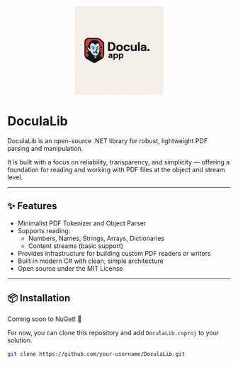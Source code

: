 <p align="center">
  <img src="docula-logo.png" width="200" alt="Docula Logo" />
</p>

# DoculaLib

DoculaLib is an open-source .NET library for robust, lightweight PDF parsing and manipulation.

It is built with a focus on reliability, transparency, and simplicity — offering a foundation for reading and working with PDF files at the object and stream level.

---

## ✨ Features

- Minimalist PDF Tokenizer and Object Parser
- Supports reading:
  - Numbers, Names, Strings, Arrays, Dictionaries
  - Content streams (basic support)
- Provides infrastructure for building custom PDF readers or writers
- Built in modern C# with clean, simple architecture
- Open source under the MIT License

---

## 📦 Installation

Coming soon to NuGet! 🚀

For now, you can clone this repository and add `DoculaLib.csproj` to your solution.

```bash
git clone https://github.com/your-username/DoculaLib.git
